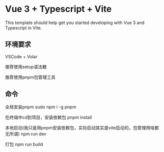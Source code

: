 # Vue 3 + Typescript + Vite

This template should help get you started developing with Vue 3 and Typescript in Vite.

## 环境要求

VSCode + Volar

推荐使用setup语法糖

推荐使用pnpm包管理工具

## 命令

全局安装pnpm
sudo npm i -g pnpm

在终端中cd到项目，安装依赖包
pnpm install

本地启动(我只是用pnpm安装依赖包，实际启动其实是vite启动的，包管理用啥都无所谓)
npm run dev

打包
npm run build
